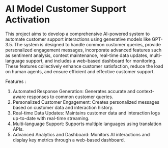 # AI Model Customer Support Activation
This project aims to develop a comprehensive AI-powered system to automate customer support interactions using generative models like GPT-3.5. The system is designed to handle common customer queries, provide personalized engagement messages, incorporate advanced features such as sentiment analysis, context maintenance, real-time data updates, multi-language support, and includes a web-based dashboard for monitoring. These features collectively enhance customer satisfaction, reduce the load on human agents, and ensure efficient and effective customer support.

Features :
1. Automated Response Generation: Generates accurate and context-aware responses to common customer queries.
2. Personalized Customer Engagement: Creates personalized messages based on customer data and interaction history.
3. Real-time Data Updates: Maintains customer data and interaction logs up-to-date with real-time streaming.
4. Multi-language Support: Supports multiple languages using translation APIs.
5. Advanced Analytics and Dashboard: Monitors AI interactions and display key metrics through a web-based dashboard.
